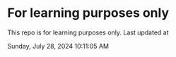 # For learning purposes only
This repo is for learning purposes only.
Last updated at

Sunday, July 28, 2024 10:11:05 AM

